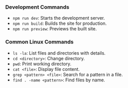 ### Development Commands

- `npm run dev`: Starts the development server.
- `npm run build`: Builds the site for production.
- `npm run preview`: Previews the built site.

### Common Linux Commands

- `ls -la`: List files and directories with details.
- `cd <directory>`: Change directory.
- `pwd`: Print working directory.
- `cat <file>`: Display file content.
- `grep <pattern> <file>`: Search for a pattern in a file.
- `find . -name <pattern>`: Find files by name.
